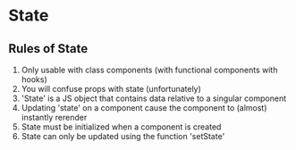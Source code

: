 # State

## Rules of State

1. Only usable with class components (with functional components with hooks)
2. You will confuse props with state (unfortunately)
3. 'State' is a JS object that contains data relative to a singular component
4. Updating 'state' on a component cause the component to (almost) instantly rerender
5. State must be initialized when a component is created
6. State can only be updated using the function 'setState'
